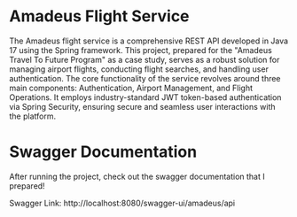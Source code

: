 # Amadeus Flight Service
The Amadeus flight service is a comprehensive REST API developed in Java 17 using the Spring framework. This project, prepared for the "Amadeus Travel To Future Program" as a case study, serves as a robust solution for managing airport flights, conducting flight searches, and handling user authentication. The core functionality of the service revolves around three main components: Authentication, Airport Management, and Flight Operations. It employs industry-standard JWT token-based authentication via Spring Security, ensuring secure and seamless user interactions with the platform.
# Swagger Documentation
After running the project, check out the swagger documentation that I prepared!

Swagger Link: http://localhost:8080/swagger-ui/amadeus/api
